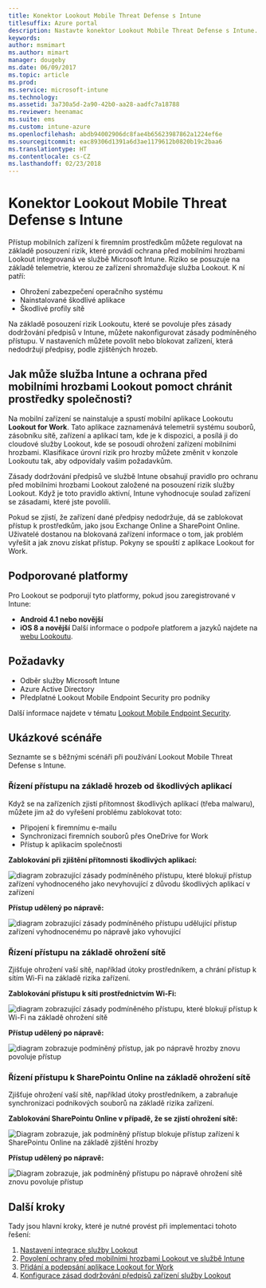 ```yaml
---
title: Konektor Lookout Mobile Threat Defense s Intune
titlesuffix: Azure portal
description: Nastavte konektor Lookout Mobile Threat Defense s Intune.
keywords: 
author: msmimart
ms.author: mimart
manager: dougeby
ms.date: 06/09/2017
ms.topic: article
ms.prod: 
ms.service: microsoft-intune
ms.technology: 
ms.assetid: 3a730a5d-2a90-42b0-aa28-aadfc7a18788
ms.reviewer: heenamac
ms.suite: ems
ms.custom: intune-azure
ms.openlocfilehash: abdb94002906dc8fae4b65623987862a1224ef6e
ms.sourcegitcommit: eac89306d1391a6d3ae1179612b0820b19c2baa6
ms.translationtype: HT
ms.contentlocale: cs-CZ
ms.lasthandoff: 02/23/2018
---
```

# <a name="lookout-mobile-threat-defense-connector-with-intune"></a>Konektor Lookout Mobile Threat Defense s Intune

Přístup mobilních zařízení k firemním prostředkům můžete regulovat na základě posouzení rizik, které provádí ochrana před mobilními hrozbami Lookout integrovaná ve službě Microsoft Intune. Riziko se posuzuje na základě telemetrie, kterou ze zařízení shromažďuje služba Lookout. K ní patří:
- Ohrožení zabezpečení operačního systému
- Nainstalované škodlivé aplikace
- Škodlivé profily sítě

Na základě posouzení rizik Lookoutu, které se povoluje přes zásady dodržování předpisů v Intune, můžete nakonfigurovat zásady podmíněného přístupu. V nastaveních můžete povolit nebo blokovat zařízení, která nedodržují předpisy, podle zjištěných hrozeb.

## <a name="how-do-intune-and-lookout-mobile-threat-defense-help-protect-company-resources"></a>Jak může služba Intune a ochrana před mobilními hrozbami Lookout pomoct chránit prostředky společnosti?
Na mobilní zařízení se nainstaluje a spustí mobilní aplikace Lookoutu **Lookout for Work**. Tato aplikace zaznamenává telemetrii systému souborů, zásobníku sítě, zařízení a aplikací tam, kde je k dispozici, a posílá ji do cloudové služby Lookout, kde se posoudí ohrožení zařízení mobilními hrozbami. Klasifikace úrovní rizik pro hrozby můžete změnit v konzole Lookoutu tak, aby odpovídaly vašim požadavkům.  

Zásady dodržování předpisů ve službě Intune obsahují pravidlo pro ochranu před mobilními hrozbami Lookout založené na posouzení rizik služby Lookout. Když je toto pravidlo aktivní, Intune vyhodnocuje soulad zařízení se zásadami, které jste povolili.

Pokud se zjistí, že zařízení dané předpisy nedodržuje, dá se zablokovat přístup k prostředkům, jako jsou Exchange Online a SharePoint Online. Uživatelé dostanou na blokovaná zařízení informace o tom, jak problém vyřešit a jak znovu získat přístup. Pokyny se spouští z aplikace Lookout for Work.

## <a name="supported-platforms"></a>Podporované platformy
Pro Lookout se podporují tyto platformy, pokud jsou zaregistrované v Intune:
* **Android 4.1 nebo novější**
* **iOS 8 a novější** Další informace o podpoře platforem a jazyků najdete na [webu Lookoutu](https://personal.support.lookout.com/hc/articles/114094140253).

## <a name="prerequisites"></a>Požadavky
* Odběr služby Microsoft Intune
* Azure Active Directory
* Předplatné Lookout Mobile Endpoint Security pro podniky  

Další informace najdete v tématu [Lookout Mobile Endpoint Security](https://www.lookout.com/products/mobile-endpoint-security).

## <a name="sample-scenarios"></a>Ukázkové scénáře

Seznamte se s běžnými scénáři při používání Lookout Mobile Threat Defense s Intune.

### <a name="control-access-based-on-threats-from-malicious-apps"></a>Řízení přístupu na základě hrozeb od škodlivých aplikací
Když se na zařízeních zjistí přítomnost škodlivých aplikací (třeba malwaru), můžete jim až do vyřešení problému zablokovat toto:
* Připojení k firemnímu e-mailu
* Synchronizaci firemních souborů přes OneDrive for Work
* Přístup k aplikacím společnosti

**Zablokování při zjištění přítomnosti škodlivých aplikací:**

![diagram zobrazující zásady podmíněného přístupu, které blokují přístup zařízení vyhodnoceného jako nevyhovující z důvodu škodlivých aplikací v zařízení](./media/malicious-apps-blocked.png)

**Přístup udělený po nápravě:**

![diagram zobrazující zásady podmíněného přístupu udělující přístup zařízení vyhodnocenému po nápravě jako vyhovující](./media/malicious-apps-unblocked.png)

### <a name="control-access-based-on-threat-to-network"></a>Řízení přístupu na základě ohrožení sítě
Zjišťuje ohrožení vaší sítě, například útoky prostředníkem, a chrání přístup k sítím Wi-Fi na základě rizika zařízení.

**Zablokování přístupu k síti prostřednictvím Wi-Fi:**

![diagram zobrazující zásady podmíněného přístupu, které blokují přístup k Wi-Fi na základě ohrožení sítě](./media/network-wifi-blocked.png)

**Přístup udělený po nápravě:**

![diagram zobrazuje podmíněný přístup, jak po nápravě hrozby znovu povoluje přístup](./media/network-wifi-unblocked.png)
### <a name="control-access-to-sharepoint-online-based-on-threat-to-network"></a>Řízení přístupu k SharePointu Online na základě ohrožení sítě

Zjišťuje ohrožení vaší sítě, například útoky prostředníkem, a zabraňuje synchronizaci podnikových souborů na základě rizika zařízení.

**Zablokování SharePointu Online v případě, že se zjistí ohrožení sítě:**

![Diagram zobrazuje, jak podmíněný přístup blokuje přístup zařízení k SharePointu Online na základě zjištění hrozby](./media/network-spo-blocked.png)


**Přístup udělený po nápravě:**

![Diagram zobrazuje, jak podmíněný přístupu po nápravě ohrožení sítě znovu povoluje přístup](./media/network-spo-unblocked.png)

## <a name="next-steps"></a>Další kroky
Tady jsou hlavní kroky, které je nutné provést při implementaci tohoto řešení:
1.  [Nastavení integrace služby Lookout](lookout-mtd-connector-integration.md)
2.  [Povolení ochrany před mobilními hrozbami Lookout ve službě Intune](mtd-connector-enable.md)
3.  [Přidání a podepsání aplikace Lookout for Work](mtd-apps-ios-app-configuration-policy-add-assign.md)
4.  [Konfigurace zásad dodržování předpisů zařízení služby Lookout](mtd-device-compliance-policy-create.md)
